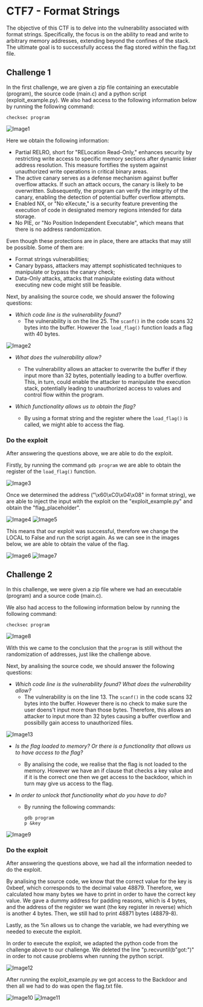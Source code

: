 # CTF7 - Format Strings

The objective of this CTF is to delve into the vulnerability associated with format strings. Specifically, the focus is on the ability to read and write to arbitrary memory addresses, extending beyond the confines of the stack. The ultimate goal is to successfully access the flag stored within the flag.txt file.

## Challenge 1

In the first challenge, we are given a zip file containing an executable (program), the source code (main.c) and a python script (exploit_example.py).
We also had access to the following information below by running the following command:

```SHELL
checksec program
```

![Image1](images/CTF7/1.png)

Here we obtain the following information:
- Partial RELRO, short for "RELocation Read-Only," enhances security by restricting write access to specific memory sections after dynamic linker address resolution. This measure fortifies the system against unauthorized write operations in critical binary areas.
- The active canary serves as a defense mechanism against buffer overflow attacks. If such an attack occurs, the canary is likely to be overwritten. Subsequently, the program can verify the integrity of the canary, enabling the detection of potential buffer overflow attempts.
- Enabled NX, or "No eXecute," is a security feature preventing the execution of code in designated memory regions intended for data storage.
- No PIE, or "No Position Independent Executable", which means that there is no address randomization.

Even though these protections are in place, there are attacks that may still be possible. Some of them are:
- Format strings vulnerabilities;
- Canary bypass, attackers may attempt sophisticated techniques to manipulate or bypass the canary check;
- Data-Only attacks, attacks that manipulate existing data without executing new code might still be feasible.

Next, by analising the source code, we should answer the following questions:

- *Which code line is the vulnerability found?*
    - The vulnerability is on the line 25. The ```scanf()``` in the code scans 32 bytes into the buffer. However the ```load_flag()``` function loads a flag with 40 bytes.

![Image2](images/CTF7/2.jpeg)

- *What does the vulnerability allow?*
    - The vulnerability allows an attacker to overwrite the buffer if they input more than 32 bytes, potentially leading to a buffer overflow. This, in turn, could enable the attacker to manipulate the execution stack, potentially leading to unauthorized access to values and control flow within the program.

- *Which functionality allows us to obtain the flag?*
    - By using a format string and the register where the ```load_flag()``` is called, we might able to access the flag.


### Do the exploit

After answering the questions above, we are able to do the exploit.

Firstly, by running the command ```gdb program``` we are able to obtain the register of the ```load_flag()``` function.

![Image3](images/CTF7/3.png)

Once we determined the address ("\x60\xC0\x04\x08" in format string), we are able to inject the input with the exploit on the "exploit_example.py" and obtain the "flag_placeholder".

![Image4](images/CTF7/4.png)
![Image5](images/CTF7/5.png)

This means that our exploit was successful, therefore we change the LOCAL to False and run the script again. As we can see in the images below, we are able to obtain the value of the flag.

![Image6](images/CTF7/6.png)
![Image7](images/CTF7/7.png)



## Challenge 2

In this challenge, we were given a zip file where we had an executable (program) and a source code (main.c). 

We also had access to the following information below by running the following command:

```SHELL
checksec program
```

![Image8](images/CTF7/8.png)

With this we came to the conclusion that the ```program``` is still without the randomization of addresses, just like the challenge above.

Next, by analising the source code, we should answer the following questions:

- *Which code line is the vulnerability found? What does the vulnerability allow?*
    - The vulnerability is on the line 13. The ```scanf()``` in the code scans 32 bytes into the buffer. However there is no check to make sure the user doens't input more than those bytes. Therefore, this allows an attacker to input more than 32 bytes causing a buffer overflow and possibilly gain access to unauthorized files.

![Image13](images/CTF7/13.jpeg)

- *Is the flag loaded to memory? Or there is a functionality that allows us to have access to the flag?*
    - By analising the code, we realise that the flag is not loaded to the memory. However we have an if clause that checks a key value and if it is the correct one then we get access to the backdoor, which in turn may give us access to the flag.

- *In order to unlock that functionality what do you have to do?*
    - By running the following commands:
        ```SHELL
        gdb program
        p &key
        ```

![Image9](images/CTF7/9.png)


### Do the exploit

After answering the questions above, we had all the information needed to do the exploit.

By analising the source code, we know that the correct value for the key is 0xbeef, which corresponds to the decimal value 48879. Therefore, we calculated how many bytes we have to print in order to have the correct key value.
We gave a dummy address for padding reasons, which is 4 bytes, and the address of the register we want (the key register in reverse) which is another 4 bytes. Then, we still had to print 48871 bytes (48879-8).

Lastly, as the %n allows us to change the variable, we had everything we needed to execute the exploit.


In order to execute the exploit, we adapted the python code from the challenge above to our challenge.
We deleted the line "p.recvuntil(b"got:")" in order to not cause problems when running the python script.

![Image12](images/CTF7/12.png)

After running the exploit_example.py we got access to the Backdoor and then all we had to do was open the flag.txt file.

![Image10](images/CTF7/10.png)
![Image11](images/CTF7/11.png)